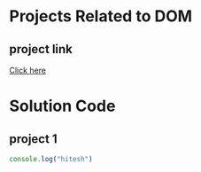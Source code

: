 # Projects Related to DOM
## project link
[Click here](https://stackblitz.com/edit/dom-project-chaiaurcode?file=index.html)

# Solution Code

## project 1

```javascript
console.log("hitesh")

```